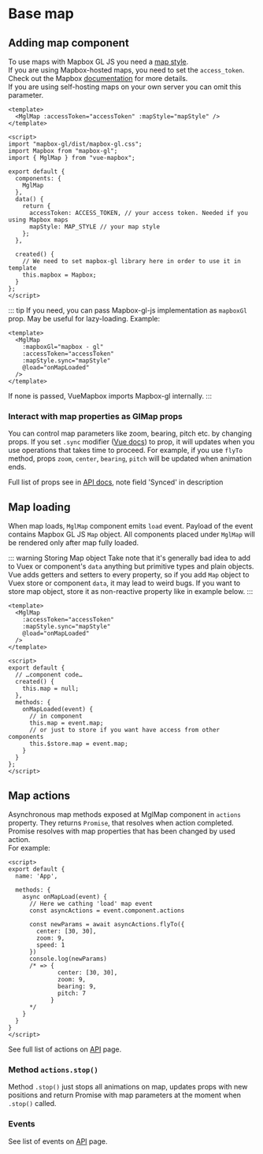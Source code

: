 # Base map

## Adding map component

To use maps with Mapbox GL JS you need a [map style](https://mapbox.com/mapbox-gl-js/style-spec).  
If you are using Mapbox-hosted maps, you need to set the `access_token`. Check out the Mapbox [documentation](https://mapbox.com/help/define-access-token/) for more details.  
If you are  using self-hosting maps on your own server you can omit this parameter.

```vue
<template>
  <MglMap :accessToken="accessToken" :mapStyle="mapStyle" />
</template>

<script>
import "mapbox-gl/dist/mapbox-gl.css";
import Mapbox from "mapbox-gl";
import { MglMap } from "vue-mapbox";

export default {
  components: {
    MglMap
  },
  data() {
    return {
      accessToken: ACCESS_TOKEN, // your access token. Needed if you using Mapbox maps
      mapStyle: MAP_STYLE // your map style
    };
  },

  created() {
    // We need to set mapbox-gl library here in order to use it in template
    this.mapbox = Mapbox;
  }
};
</script>
```

::: tip
If you need, you can pass Mapbox-gl-js implementation as `mapboxGl` prop. May be useful for lazy-loading.
Example:

```vue
<template>
  <MglMap
    :mapboxGl="mapbox - gl"
    :accessToken="accessToken"
    :mapStyle.sync="mapStyle"
    @load="onMapLoaded"
  />
</template>
```

If none is passed, VueMapbox imports Mapbox-gl internally.
:::

### Interact with map properties as GlMap props

You can control map parameters like zoom, bearing, pitch etc. by changing props.
If you set `.sync` modifier ([Vue docs](https://vuejs.org/v2/guide/components.html#sync-Modifier)) to prop, it will updates when you use operations that takes time to proceed. For example, if you use `flyTo` method, props `zoom`, `center`, `bearing`, `pitch` will be updated when animation ends.

Full list of props see in [API docs](/api/#props), note field 'Synced' in description

## Map loading

When map loads, `MglMap` component emits `load` event. Payload of the event contains Mapbox GL JS `Map` object.
All components placed under `MglMap` will be rendered only after map fully loaded.

::: warning Storing Map object
Take note that it's generally bad idea to add to Vuex or component's `data` anything but primitive types and plain objects. Vue adds getters and setters to every property, so if you add `Map` object to Vuex store or component `data`, it may lead to weird bugs.
If you want to store map object, store it as non-reactive property like in example below.
:::

```vue
<template>
  <MglMap
    :accessToken="accessToken"
    :mapStyle.sync="mapStyle"
    @load="onMapLoaded"
  />
</template>

<script>
export default {
  // …component code…
  created() {
    this.map = null;
  },
  methods: {
    onMapLoaded(event) {
      // in component
      this.map = event.map;
      // or just to store if you want have access from other components
      this.$store.map = event.map;
    }
  }
};
</script>
```

## Map actions

Asynchronous map methods exposed at MglMap component in `actions` property. They returns `Promise`, that resolves when action completed.
Promise resolves with map properties that has been changed by used action.  
For example:

```vue
<script>
export default {
  name: 'App',

  methods: {
    async onMapLoad(event) {
      // Here we cathing 'load' map event
      const asyncActions = event.component.actions

      const newParams = await asyncActions.flyTo({
        center: [30, 30],
        zoom: 9,
        speed: 1
      })
      console.log(newParams)
      /* => {
              center: [30, 30],
              zoom: 9,
              bearing: 9,
              pitch: 7
            }
      */
    }
  }
}
</script>
```

See full list of actions on [API](/api/#actions) page.

### Method `actions.stop()`

Method `.stop()` just stops all animations on map, updates props with new positions and return Promise with map parameters at the moment when `.stop()` called.

### Events

See list of events on [API](/api/#events) page.
